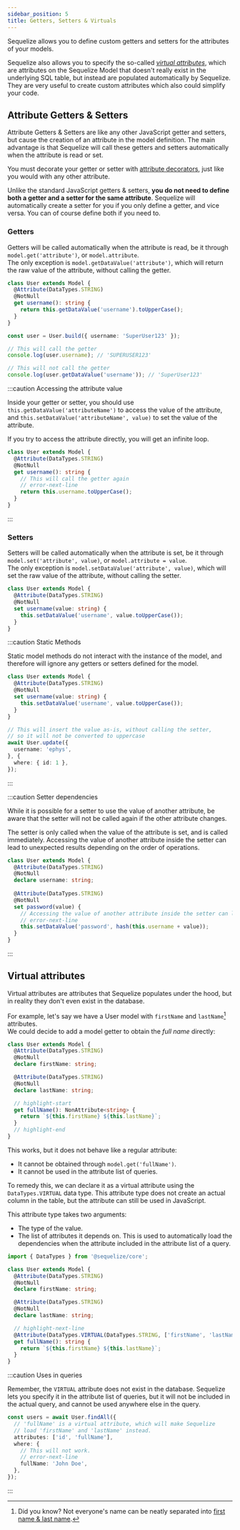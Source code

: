 ```yaml
---
sidebar_position: 5
title: Getters, Setters & Virtuals
---
```


Sequelize allows you to define custom getters and setters for the attributes of your models.

Sequelize also allows you to specify the so-called [*virtual attributes*](#virtual-attributes), 
which are attributes on the Sequelize Model that doesn't really exist in the underlying SQL table, but instead are populated automatically by Sequelize. 
They are very useful to create custom attributes which also could simplify your code.

## Attribute Getters & Setters

Attribute Getters & Setters are like any other JavaScript getter and setters, but cause the creation of an attribute in the model definition.
The main advantage is that Sequelize will call these getters and setters automatically when the attribute is read or set.

You must decorate your getter or setter with [attribute decorators](defining-models.mdx), just like you would with any other attribute.

Unlike the standard JavaScript getters & setters, __you do not need to define both a getter and a setter for the same attribute__.
Sequelize will automatically create a setter for you if you only define a getter, and vice versa. You can of course define
both if you need to.

### Getters

Getters will be called automatically when the attribute is read, be it through `model.get('attribute')`, or `model.attribute`.  
The only exception is `model.getDataValue('attribute')`, which will return the raw value of the attribute, without calling the getter.

```ts
class User extends Model {
  @Attribute(DataTypes.STRING)
  @NotNull
  get username(): string {
    return this.getDataValue('username').toUpperCase();
  }
}

const user = User.build({ username: 'SuperUser123' });

// This will call the getter
console.log(user.username); // 'SUPERUSER123'

// This will not call the getter
console.log(user.getDataValue('username')); // 'SuperUser123'
```

:::caution Accessing the attribute value

Inside your getter or setter, you should use `this.getDataValue('attributeName')` to access the value of the attribute, and
`this.setDataValue('attributeName', value)` to set the value of the attribute.

If you try to access the attribute directly, you will get an infinite loop.

```ts
class User extends Model {
  @Attribute(DataTypes.STRING)
  @NotNull
  get username(): string {
    // This will call the getter again
    // error-next-line
    return this.username.toUpperCase();
  }
}
```

:::

### Setters

Setters will be called automatically when the attribute is set, be it through `model.set('attribute', value)`, or `model.attribute = value`.  
The only exception is `model.setDataValue('attribute', value)`, which will set the raw value of the attribute, without calling the setter.

```ts
class User extends Model {
  @Attribute(DataTypes.STRING)
  @NotNull
  set username(value: string) {
    this.setDataValue('username', value.toUpperCase());
  }
}
```

:::caution Static Methods

Static model methods do not interact with the instance of the model, and therefore will ignore any getters or setters defined for the model.

```ts
class User extends Model {
  @Attribute(DataTypes.STRING)
  @NotNull
  set username(value: string) {
    this.setDataValue('username', value.toUpperCase());
  }
}

// This will insert the value as-is, without calling the setter,
// so it will not be converted to uppercase
await User.update({
  username: 'ephys',
}, {
  where: { id: 1 },
});
```

:::

:::caution Setter dependencies

While it is possible for a setter to use the value of another attribute,
be aware that the setter will not be called again if the other attribute changes.

The setter is only called when the value of the attribute is set, and is called immediately. Accessing the value 
of another attribute inside the setter can lead to unexpected results depending on the order of operations.

```ts
class User extends Model {
  @Attribute(DataTypes.STRING)
  @NotNull
  declare username: string;
  
  @Attribute(DataTypes.STRING)
  @NotNull
  set password(value) {
    // Accessing the value of another attribute inside the setter can lead to unexpected results
    // error-next-line
    this.setDataValue('password', hash(this.username + value));
  }
}
```

:::

## Virtual attributes

Virtual attributes are attributes that Sequelize populates under the hood, but in reality they don't even exist in the database.

For example, let's say we have a User model with `firstName` and `lastName`[^1] attributes.  
We could decide to add a model getter to obtain the *full name* directly:

```ts
class User extends Model {
  @Attribute(DataTypes.STRING)
  @NotNull
  declare firstName: string;

  @Attribute(DataTypes.STRING)
  @NotNull
  declare lastName: string;

  // highlight-start
  get fullName(): NonAttribute<string> {
    return `${this.firstName} ${this.lastName}`;
  }
  // highlight-end
}
```

This works, but it does not behave like a regular attribute:

- It cannot be obtained through `model.get('fullName')`.
- It cannot be used in the attribute list of queries.

To remedy this, we can declare it as a virtual attribute using the `DataTypes.VIRTUAL` data type.
This attribute type does not create an actual column in the table,
but the attribute can still be used in JavaScript.

This attribute type takes two arguments:

- The type of the value.
- The list of attributes it depends on. This is used to automatically load the dependencies when the attribute included in the attribute list of a query.

```ts
import { DataTypes } from '@sequelize/core';

class User extends Model {
  @Attribute(DataTypes.STRING)
  @NotNull
  declare firstName: string;

  @Attribute(DataTypes.STRING)
  @NotNull
  declare lastName: string;

  // highlight-next-line
  @Attribute(DataTypes.VIRTUAL(DataTypes.STRING, ['firstName', 'lastName']))
  get fullName(): string {
    return `${this.firstName} ${this.lastName}`;
  }
}
```

:::caution Uses in queries

Remember, the `VIRTUAL` attribute does not exist in the database. Sequelize lets you specify it in the attribute list of queries,
but it will not be included in the actual query, and cannot be used anywhere else in the query.

```ts
const users = await User.findAll({
  // 'fullName' is a virtual attribute, which will make Sequelize
  // load 'firstName' and 'lastName' instead.
  attributes: ['id', 'fullName'],
  where: {
    // This will not work.
    // error-next-line
    fullName: 'John Doe',
  },
});
```

:::

[^1]: Did you know? Not everyone's name can be neatly separated into [first name & last name](https://www.kalzumeus.com/2010/06/17/falsehoods-programmers-believe-about-names/). 
